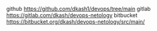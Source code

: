 github https://github.com/dkash1/devops/tree/main
gitlab https://gitlab.com/dkash/devops-netology
bitbucket https://bitbucket.org/dkash/devops-netology/src/main/
